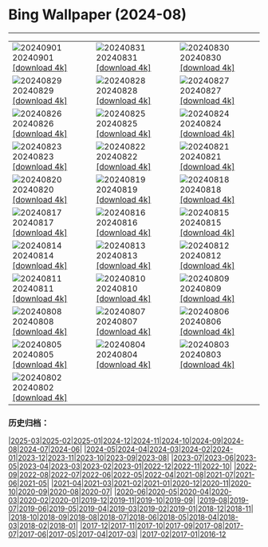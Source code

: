 # Bing Wallpaper (2024-08)
**************

<table><tr><td><img class="wallpaper" src="https://www.bing.com/th?id=OHR.DjanetAlgeria_EN-US9175224323_1920x1080.jpg" alt="20240901"> 20240901 <a href="https://www.bing.com/th?id=OHR.DjanetAlgeria_EN-US9175224323_UHD.jpg">[download 4k]</a></td><td><img class="wallpaper" src="https://www.bing.com/th?id=OHR.WhaleSharkDay_EN-US8979838463_1920x1080.jpg" alt="20240831"> 20240831 <a href="https://www.bing.com/th?id=OHR.WhaleSharkDay_EN-US8979838463_UHD.jpg">[download 4k]</a></td><td><img class="wallpaper" src="https://www.bing.com/th?id=OHR.CastellfollitSpain_EN-US8880313790_1920x1080.jpg" alt="20240830"> 20240830 <a href="https://www.bing.com/th?id=OHR.CastellfollitSpain_EN-US8880313790_UHD.jpg">[download 4k]</a></td></tr><tr><td><img class="wallpaper" src="https://www.bing.com/th?id=OHR.ParalympicsParis_EN-US0355511969_1920x1080.jpg" alt="20240829"> 20240829 <a href="https://www.bing.com/th?id=OHR.ParalympicsParis_EN-US0355511969_UHD.jpg">[download 4k]</a></td><td><img class="wallpaper" src="https://www.bing.com/th?id=OHR.YoungCaiman_EN-US8572688559_1920x1080.jpg" alt="20240828"> 20240828 <a href="https://www.bing.com/th?id=OHR.YoungCaiman_EN-US8572688559_UHD.jpg">[download 4k]</a></td><td><img class="wallpaper" src="https://www.bing.com/th?id=OHR.PalmyraAtoll_EN-US8399787979_1920x1080.jpg" alt="20240827"> 20240827 <a href="https://www.bing.com/th?id=OHR.PalmyraAtoll_EN-US8399787979_UHD.jpg">[download 4k]</a></td></tr><tr><td><img class="wallpaper" src="https://www.bing.com/th?id=OHR.SwiftcurrentLake_EN-US8272209593_1920x1080.jpg" alt="20240826"> 20240826 <a href="https://www.bing.com/th?id=OHR.SwiftcurrentLake_EN-US8272209593_UHD.jpg">[download 4k]</a></td><td><img class="wallpaper" src="https://www.bing.com/th?id=OHR.KatahdinWoods_EN-US8182768375_1920x1080.jpg" alt="20240825"> 20240825 <a href="https://www.bing.com/th?id=OHR.KatahdinWoods_EN-US8182768375_UHD.jpg">[download 4k]</a></td><td><img class="wallpaper" src="https://www.bing.com/th?id=OHR.PrasatPhanom_EN-US7990643175_1920x1080.jpg" alt="20240824"> 20240824 <a href="https://www.bing.com/th?id=OHR.PrasatPhanom_EN-US7990643175_UHD.jpg">[download 4k]</a></td></tr><tr><td><img class="wallpaper" src="https://www.bing.com/th?id=OHR.OceanCityMD_EN-US1389904046_1920x1080.jpg" alt="20240823"> 20240823 <a href="https://www.bing.com/th?id=OHR.OceanCityMD_EN-US1389904046_UHD.jpg">[download 4k]</a></td><td><img class="wallpaper" src="https://www.bing.com/th?id=OHR.NazcaBooby_EN-US0971401791_1920x1080.jpg" alt="20240822"> 20240822 <a href="https://www.bing.com/th?id=OHR.NazcaBooby_EN-US0971401791_UHD.jpg">[download 4k]</a></td><td><img class="wallpaper" src="https://www.bing.com/th?id=OHR.TetonSunrise_EN-US0849252457_1920x1080.jpg" alt="20240821"> 20240821 <a href="https://www.bing.com/th?id=OHR.TetonSunrise_EN-US0849252457_UHD.jpg">[download 4k]</a></td></tr><tr><td><img class="wallpaper" src="https://www.bing.com/th?id=OHR.FlightMuseum_EN-US0151236175_1920x1080.jpg" alt="20240820"> 20240820 <a href="https://www.bing.com/th?id=OHR.FlightMuseum_EN-US0151236175_UHD.jpg">[download 4k]</a></td><td><img class="wallpaper" src="https://www.bing.com/th?id=OHR.HuntingtonBeach_EN-US9892577517_1920x1080.jpg" alt="20240819"> 20240819 <a href="https://www.bing.com/th?id=OHR.HuntingtonBeach_EN-US9892577517_UHD.jpg">[download 4k]</a></td><td><img class="wallpaper" src="https://www.bing.com/th?id=OHR.AlfanzinaLighthouse_EN-US9545750672_1920x1080.jpg" alt="20240818"> 20240818 <a href="https://www.bing.com/th?id=OHR.AlfanzinaLighthouse_EN-US9545750672_UHD.jpg">[download 4k]</a></td></tr><tr><td><img class="wallpaper" src="https://www.bing.com/th?id=OHR.JapanRollerCoaster_EN-US9463845683_1920x1080.jpg" alt="20240817"> 20240817 <a href="https://www.bing.com/th?id=OHR.JapanRollerCoaster_EN-US9463845683_UHD.jpg">[download 4k]</a></td><td><img class="wallpaper" src="https://www.bing.com/th?id=OHR.HangCave_EN-US9374263509_1920x1080.jpg" alt="20240816"> 20240816 <a href="https://www.bing.com/th?id=OHR.HangCave_EN-US9374263509_UHD.jpg">[download 4k]</a></td><td><img class="wallpaper" src="https://www.bing.com/th?id=OHR.WatarrkaLizard_EN-US2106702347_1920x1080.jpg" alt="20240815"> 20240815 <a href="https://www.bing.com/th?id=OHR.WatarrkaLizard_EN-US2106702347_UHD.jpg">[download 4k]</a></td></tr><tr><td><img class="wallpaper" src="https://www.bing.com/th?id=OHR.DugiOtokCroatia_EN-US1981524043_1920x1080.jpg" alt="20240814"> 20240814 <a href="https://www.bing.com/th?id=OHR.DugiOtokCroatia_EN-US1981524043_UHD.jpg">[download 4k]</a></td><td><img class="wallpaper" src="https://www.bing.com/th?id=OHR.ElephantsAmboseli_EN-US1913542949_1920x1080.jpg" alt="20240813"> 20240813 <a href="https://www.bing.com/th?id=OHR.ElephantsAmboseli_EN-US1913542949_UHD.jpg">[download 4k]</a></td><td><img class="wallpaper" src="https://www.bing.com/th?id=OHR.TofinoVancouver_EN-US1466348668_1920x1080.jpg" alt="20240812"> 20240812 <a href="https://www.bing.com/th?id=OHR.TofinoVancouver_EN-US1466348668_UHD.jpg">[download 4k]</a></td></tr><tr><td><img class="wallpaper" src="https://www.bing.com/th?id=OHR.JoshuaTreeNP_EN-US1399159741_1920x1080.jpg" alt="20240811"> 20240811 <a href="https://www.bing.com/th?id=OHR.JoshuaTreeNP_EN-US1399159741_UHD.jpg">[download 4k]</a></td><td><img class="wallpaper" src="https://www.bing.com/th?id=OHR.IncaRuinPeru_EN-US1209778539_1920x1080.jpg" alt="20240810"> 20240810 <a href="https://www.bing.com/th?id=OHR.IncaRuinPeru_EN-US1209778539_UHD.jpg">[download 4k]</a></td><td><img class="wallpaper" src="https://www.bing.com/th?id=OHR.SpottedOwlet_EN-US7339417169_1920x1080.jpg" alt="20240809"> 20240809 <a href="https://www.bing.com/th?id=OHR.SpottedOwlet_EN-US7339417169_UHD.jpg">[download 4k]</a></td></tr><tr><td><img class="wallpaper" src="https://www.bing.com/th?id=OHR.MichiganLighthouse_EN-US2082743301_1920x1080.jpg" alt="20240808"> 20240808 <a href="https://www.bing.com/th?id=OHR.MichiganLighthouse_EN-US2082743301_UHD.jpg">[download 4k]</a></td><td><img class="wallpaper" src="https://www.bing.com/th?id=OHR.MolokiniHawaii_EN-US7128254175_1920x1080.jpg" alt="20240807"> 20240807 <a href="https://www.bing.com/th?id=OHR.MolokiniHawaii_EN-US7128254175_UHD.jpg">[download 4k]</a></td><td><img class="wallpaper" src="https://www.bing.com/th?id=OHR.HertfordshireLavender_EN-US6911884438_1920x1080.jpg" alt="20240806"> 20240806 <a href="https://www.bing.com/th?id=OHR.HertfordshireLavender_EN-US6911884438_UHD.jpg">[download 4k]</a></td></tr><tr><td><img class="wallpaper" src="https://www.bing.com/th?id=OHR.ImpalaOxpecker_EN-US6835989068_1920x1080.jpg" alt="20240805"> 20240805 <a href="https://www.bing.com/th?id=OHR.ImpalaOxpecker_EN-US6835989068_UHD.jpg">[download 4k]</a></td><td><img class="wallpaper" src="https://www.bing.com/th?id=OHR.WulongKarst_EN-US6752358338_1920x1080.jpg" alt="20240804"> 20240804 <a href="https://www.bing.com/th?id=OHR.WulongKarst_EN-US6752358338_UHD.jpg">[download 4k]</a></td><td><img class="wallpaper" src="https://www.bing.com/th?id=OHR.TrunkBay_EN-US6585719799_1920x1080.jpg" alt="20240803"> 20240803 <a href="https://www.bing.com/th?id=OHR.TrunkBay_EN-US6585719799_UHD.jpg">[download 4k]</a></td></tr><tr><td><img class="wallpaper" src="https://www.bing.com/th?id=OHR.KaptaiLake_EN-US6490685268_1920x1080.jpg" alt="20240802"> 20240802 <a href="https://www.bing.com/th?id=OHR.KaptaiLake_EN-US6490685268_UHD.jpg">[download 4k]</a></td><td></td><td></td></tr></table>

### 历史归档：

|[2025-03](/../2025-03/2025-03.md)|[2025-02](/../2025-02/2025-02.md)|[2025-01](/../2025-01/2025-01.md)|[2024-12](/../2024-12/2024-12.md)|[2024-11](/../2024-11/2024-11.md)|[2024-10](/../2024-10/2024-10.md)|[2024-09](/../2024-09/2024-09.md)|[2024-08](/2024-08.md)|[2024-07](/../2024-07/2024-07.md)|[2024-06](/../2024-06/2024-06.md)|
|[2024-05](/../2024-05/2024-05.md)|[2024-04](/../2024-04/2024-04.md)|[2024-03](/../2024-03/2024-03.md)|[2024-02](/../2024-02/2024-02.md)|[2024-01](/../2024-01/2024-01.md)|[2023-12](/../2023-12/2023-12.md)|[2023-11](/../2023-11/2023-11.md)|[2023-10](/../2023-10/2023-10.md)|[2023-09](/../2023-09/2023-09.md)|[2023-08](/../2023-08/2023-08.md)|
|[2023-07](/../2023-07/2023-07.md)|[2023-06](/../2023-06/2023-06.md)|[2023-05](/../2023-05/2023-05.md)|[2023-04](/../2023-04/2023-04.md)|[2023-03](/../2023-03/2023-03.md)|[2023-02](/../2023-02/2023-02.md)|[2023-01](/../2023-01/2023-01.md)|[2022-12](/../2022-12/2022-12.md)|[2022-11](/../2022-11/2022-11.md)|[2022-10](/../2022-10/2022-10.md)|
|[2022-09](/../2022-09/2022-09.md)|[2022-08](/../2022-08/2022-08.md)|[2022-07](/../2022-07/2022-07.md)|[2022-06](/../2022-06/2022-06.md)|[2022-05](/../2022-05/2022-05.md)|[2022-04](/../2022-04/2022-04.md)|[2021-08](/../2021-08/2021-08.md)|[2021-07](/../2021-07/2021-07.md)|[2021-06](/../2021-06/2021-06.md)|[2021-05](/../2021-05/2021-05.md)|
|[2021-04](/../2021-04/2021-04.md)|[2021-03](/../2021-03/2021-03.md)|[2021-02](/../2021-02/2021-02.md)|[2021-01](/../2021-01/2021-01.md)|[2020-12](/../2020-12/2020-12.md)|[2020-11](/../2020-11/2020-11.md)|[2020-10](/../2020-10/2020-10.md)|[2020-09](/../2020-09/2020-09.md)|[2020-08](/../2020-08/2020-08.md)|[2020-07](/../2020-07/2020-07.md)|
|[2020-06](/../2020-06/2020-06.md)|[2020-05](/../2020-05/2020-05.md)|[2020-04](/../2020-04/2020-04.md)|[2020-03](/../2020-03/2020-03.md)|[2020-02](/../2020-02/2020-02.md)|[2020-01](/../2020-01/2020-01.md)|[2019-12](/../2019-12/2019-12.md)|[2019-11](/../2019-11/2019-11.md)|[2019-10](/../2019-10/2019-10.md)|[2019-09](/../2019-09/2019-09.md)|
|[2019-08](/../2019-08/2019-08.md)|[2019-07](/../2019-07/2019-07.md)|[2019-06](/../2019-06/2019-06.md)|[2019-05](/../2019-05/2019-05.md)|[2019-04](/../2019-04/2019-04.md)|[2019-03](/../2019-03/2019-03.md)|[2019-02](/../2019-02/2019-02.md)|[2019-01](/../2019-01/2019-01.md)|[2018-12](/../2018-12/2018-12.md)|[2018-11](/../2018-11/2018-11.md)|
|[2018-10](/../2018-10/2018-10.md)|[2018-09](/../2018-09/2018-09.md)|[2018-08](/../2018-08/2018-08.md)|[2018-07](/../2018-07/2018-07.md)|[2018-06](/../2018-06/2018-06.md)|[2018-05](/../2018-05/2018-05.md)|[2018-04](/../2018-04/2018-04.md)|[2018-03](/../2018-03/2018-03.md)|[2018-02](/../2018-02/2018-02.md)|[2018-01](/../2018-01/2018-01.md)|
|[2017-12](/../2017-12/2017-12.md)|[2017-11](/../2017-11/2017-11.md)|[2017-10](/../2017-10/2017-10.md)|[2017-09](/../2017-09/2017-09.md)|[2017-08](/../2017-08/2017-08.md)|[2017-07](/../2017-07/2017-07.md)|[2017-06](/../2017-06/2017-06.md)|[2017-05](/../2017-05/2017-05.md)|[2017-04](/../2017-04/2017-04.md)|[2017-03](/../2017-03/2017-03.md)|
|[2017-02](/../2017-02/2017-02.md)|[2017-01](/../2017-01/2017-01.md)|[2016-12](/../2016-12/2016-12.md)